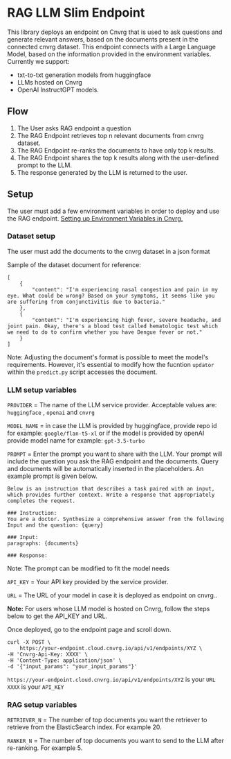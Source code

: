 # RAG LLM Slim Endpoint

This library deploys an endpoint on Cnvrg that is used to ask questions and generate relevant answers, based on the documents present in the connected cnvrg dataset. This endpoint connects with a Large Language Model, based on the information provided in the environment variables. Currently we support:

- txt-to-txt generation models from huggingface
- LLMs hosted on Cnvrg
- OpenAI InstructGPT models.

## Flow

1. The User asks RAG endpoint a question
2. The RAG Endpoint retrieves top n relevant documents from cnvrg dataset.
3. The RAG Endpoint re-ranks the documents to have only top k results.
4. The RAG Endpoint shares the top k results along with the user-defined prompt to the LLM.
5. The response generated by the LLM is returned to the user.

## Setup 

The user  must add a few environment variables in order to deploy and use the RAG endpoint. [Setting up Environment Variables in Cnvrg.](https://app.cnvrg.io/docs/core_concepts/projects.html#environment)

### Dataset setup
The user must add the documents to the cnvrg dataset in a json format

Sample of the dataset document for reference:

```
[
    {
        "content": "I'm experiencing nasal congestion and pain in my eye. What could be wrong? Based on your symptoms, it seems like you are suffering from conjunctivitis due to bacteria."
    },
    {
        "content": "I'm experiencing high fever, severe headache, and joint pain. Okay, there's a blood test called hematologic test which we need to do to confirm whether you have Dengue fever or not."
    }
]
``` 
Note: Adjusting the document's format is possible to meet the model's requirements. However, it's essential to modify how the fucntion `updator` within the `predict.py` script accesses the document.

### LLM setup variables
`PROVIDER` = The name of the LLM service provider. Acceptable values are: `huggingface` , `openai` and `cnvrg`

`MODEL_NAME` = in case the LLM is provided by huggingface, provide repo id for example: `google/flan-t5-xl` or if the model is provided by openAI provide model name for example: `gpt-3.5-turbo`

`PROMPT` = Enter the prompt you want to share with the LLM. Your prompt will include the question you ask the RAG endpoint and the documents. Query and documents will be automatically inserted in the placeholders. An example prompt is given below.

    
    Below is an instruction that describes a task paired with an input, which provides further context. Write a response that appropriately completes the request.

    ### Instruction:
    You are a doctor. Synthesize a comprehensive answer from the following Input and the question: {query}

    ### Input:
    paragraphs: {documents}

    ### Response:

Note: The prompt can be modified to fit the model needs

`API_KEY` = Your API key provided by the service provider. 

`URL` = The URL of your model in case it is deployed as endpoint on cnvrg..

**Note:** For users whose LLM model is hosted on Cnvrg, follow the steps below to get the API_KEY and URL. 

Once deployed, go to the endpoint page and scroll down.

    curl -X POST \
        https://your-endpoint.cloud.cnvrg.io/api/v1/endpoints/XYZ \
    -H 'Cnvrg-Api-Key: XXXX' \
    -H 'Content-Type: application/json' \
    -d '{"input_params": "your_input_params"}'
    
`https://your-endpoint.cloud.cnvrg.io/api/v1/endpoints/XYZ` is your `URL`
`XXXX` is your `API_KEY`

### RAG setup variables

`RETRIEVER_N` = The  number of top documents you want the retriever to retrieve from the ElasticSearch index. For example 20.

`RANKER_N` = The  number of top documents you want to send to the LLM after re-ranking. For example 5.